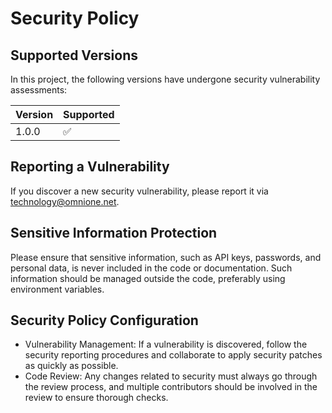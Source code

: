 # Security Policy

## Supported Versions
In this project, the following versions have undergone security vulnerability assessments:

| Version | Supported          |
| ------- | ------------------ |
| 1.0.0   | ✅                 |

## Reporting a Vulnerability
If you discover a new security vulnerability, please report it via [technology@omnione.net](mailto:technology@omnione.net).

## Sensitive Information Protection
Please ensure that sensitive information, such as API keys, passwords, and personal data, is never included in the code or documentation. Such information should be managed outside the code, preferably using environment variables.

## Security Policy Configuration
- Vulnerability Management: If a vulnerability is discovered, follow the security reporting procedures and collaborate to apply security patches as quickly as possible.
- Code Review: Any changes related to security must always go through the review process, and multiple contributors should be involved in the review to ensure thorough checks.
